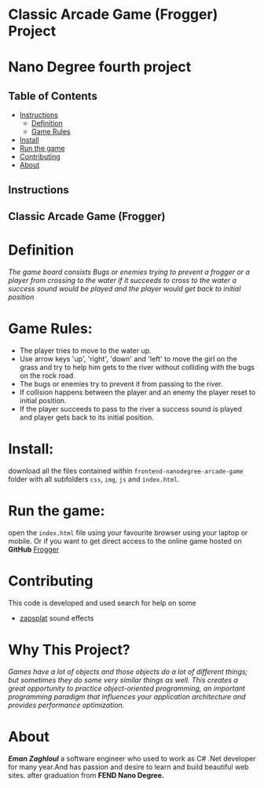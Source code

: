 # Classic Arcade Game (Frogger) Project
# Nano Degree fourth project

## Table of Contents

* [Instructions](#instructions)
    * [Definition](#Definition)
    * [Game Rules](#Rules)
* [Install](#Install)
* [Run the game](#Run)
* [Contributing](#contributing)
* [About](#About)

## Instructions

## Classic Arcade Game (Frogger)
# Definition
_The game board consists Bugs or enemies trying to prevent a frogger or a player from crossing to the water if it succeeds to cross to the water a success sound would be played and the player would get back to initial position_

# Game Rules:
* The player tries to move to the water up.
* Use arrow keys 'up', 'right', 'down' and 'left' to move the girl on the grass and try to help him gets to the river without colliding with the bugs on the rock road.
* The bugs or enemies try to prevent it from passing to the river.
* If collision happens between the player and an enemy the player reset to initial position.
* If the player succeeds to pass to the river a success sound is played and player gets back to its initial position.

# Install:
download all the files contained within `frontend-nanodegree-arcade-game` folder
with all subfolders `css`, `img`, `js` and `index.html`.

# Run the game:
open the `index.html` file using your favourite browser using your laptop or mobile.
Or if you want to get direct access to the online game hosted on **GitHub**
[Frogger](https://emyengineer.github.io/frontend-nanodegree-arcade-game/)
# Contributing
This code is developed and used search for help on some
* [zapsplat](https://www.zapsplat.com/sound-effect-category/whistles/) sound effects

# Why This Project?
_Games have a lot of objects and those objects do a lot of different things; but sometimes they do some very similar things as well. This creates a great opportunity to practice object-oriented programming, an important programming paradigm that influences your application architecture and provides performance optimization._
# About
_**Eman Zaghloul**_ a software engineer who used to work as C# .Net developer for many year.And has passion and desire to learn and build beautiful web sites.
after graduation from **FEND Nano Degree.**  
